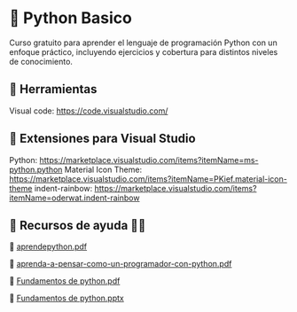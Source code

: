 # 📌 Python Basico

Curso gratuito para aprender el lenguaje de programación Python con un enfoque práctico,
incluyendo ejercicios y cobertura para distintos niveles de conocimiento.

## 📌 Herramientas

Visual code:  https://code.visualstudio.com/

## 📌 Extensiones para Visual Studio
Python: https://marketplace.visualstudio.com/items?itemName=ms-python.python
Material Icon Theme: https://marketplace.visualstudio.com/items?itemName=PKief.material-icon-theme
indent-rainbow: https://marketplace.visualstudio.com/items?itemName=oderwat.indent-rainbow

## 📌 Recursos de ayuda 👨‍💻

📘 [aprendepython.pdf](https://github.com/RafaelPacheco21/PythonClassBasic/files/14855123/aprendepython.pdf)

📘 [aprenda-a-pensar-como-un-programador-con-python.pdf](https://github.com/RafaelPacheco21/PythonClassBasic/files/14855125/aprenda-a-pensar-como-un-programador-con-python.pdf)

📘 [Fundamentos de python.pdf](https://github.com/RafaelPacheco21/PythonClassBasic/files/14855126/Fundamentos.de.python.pdf)

📘 [Fundamentos de python.pptx](https://github.com/RafaelPacheco21/PythonClassBasic/files/14855128/Fundamentos.de.python.pptx)
